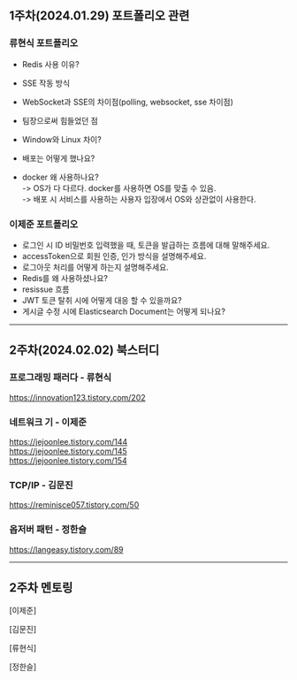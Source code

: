 ## 1주차(2024.01.29) 포트폴리오 관련

### 류현식 포트폴리오
- Redis 사용 이유?
- SSE 작동 방식

- WebSocket과 SSE의 차이점(polling, websocket, sse 차이점)

- 팀장으로써 힘들었던 점

- Window와 Linux 차이?

- 배포는 어떻게 했나요?

- docker 왜 사용하나요?  
-> OS가 다 다르다. docker를 사용하면 OS를 맞출 수 있음.  
-> 배포 시 서비스를 사용하는 사용자 입장에서 OS와 상관없이 사용한다.   


### 이제준 포트폴리오
- 로그인 시 ID 비밀번호 입력했을 때, 토큰을 발급하는 흐름에 대해 말해주세요.
- accessToken으로 회원 인증, 인가 방식을 설명해주세요.
- 로그아웃 처리를 어떻게 하는지 설명해주세요.
- Redis를 왜 사용하셨나요?
- resissue 흐름
- JWT 토큰 탈취 시에 어떻게 대응 할 수 있을까요?
- 게시글 수정 시에 Elasticsearch Document는 어떻게 되나요?

---


## 2주차(2024.02.02) 북스터디

### 프로그래밍 패러다 - 류현식
https://innovation123.tistory.com/202

### 네트워크 기 - 이제준
https://jejoonlee.tistory.com/144  
https://jejoonlee.tistory.com/145  
https://jejoonlee.tistory.com/154  

### TCP/IP - 김문진
https://reminisce057.tistory.com/50

### 옵저버 패턴 - 정한슬
https://langeasy.tistory.com/89  

---

##  2주차 멘토링
[이제준]

[김문진]

[류현식]

[정한슬]
